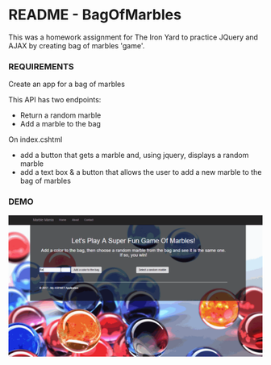 # README - BagOfMarbles

This was a homework assignment for The Iron Yard to practice JQuery and AJAX by creating bag of marbles 'game'.

### REQUIREMENTS

Create an app for a bag of marbles

This API has two endpoints:
- Return a random marble
- Add a marble to the bag

On index.cshtml
- add a button that gets a marble and, using jquery, displays a random marble
- add a text box & a button that allows the user to add a new marble to the bag of marbles

### DEMO

![](https://raw.githubusercontent.com/devalexer/BagOfMarbles/master/media/AddMarbles.gif)
